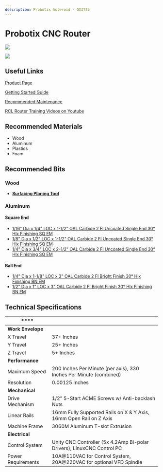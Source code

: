 ```yaml
---
description: Probotix Asteroid - GX3725
---
```


# Probotix CNC Router

![](../.gitbook/assets/img\_20190827\_191941.jpg)

![](<../.gitbook/assets/cnc\_router\_rotary\_axis (1).jpg>)

## Useful Links

[Product Page](https://www.probotix.com/CNC-ROUTERS/CNC-ROUTER-GX3725)

[Getting Started Guide](https://drive.google.com/open?id=1w\_1fAvfdo5E\_BJbUVDhZ0cz-6\_iwIFR7)

[Recommended Maintenance](https://www.probotix.com/wiki/index.php/Maintenance)

[RCL Router Training Videos on Youtube](https://www.youtube.com/playlist?list=PLcwu5-Mumv-a1A\_1BLDorSAILYLmQ7sUR)

## Recommended Materials

* Wood
* Aluminum
* Plastics
* Foam

## Recommended Bits

### Wood

* ****[**Surfacing Planing Tool**](https://www.amazon.com/gp/product/B07BF5ZHD1/ref=ppx\_yo\_dt\_b\_asin\_title\_o03\_s00?ie=UTF8\&psc=1)****

### Aluminum

#### Square End

* [1/16" Dia x 1/4" LOC x 1-1/2" OAL Carbide 2 Fl Uncoated Single End 30° Hlx Finishing SQ EM](https://www.fastenal.com/products/details/0321346)
* [1/8" Dia x 1/2" LOC x 1-1/2" OAL Carbide 2 Fl Uncoated Single End 30° Hlx Finishing SQ EM](https://www.fastenal.com/products/details/0321350)
* [1/4" Dia x 3/4" LOC x 2-1/2" OAL Carbide 2 Fl Uncoated Single End 30° Hlx Finishing SQ EM](https://www.fastenal.com/products/details/0321358)

#### Ball End

* [1/4" Dia x 1-1/8" LOC x 3" OAL Carbide 2 Fl Bright Finish 30° Hlx Finishing BN EM](https://www.fastenal.com/products/details/0321512)
* [1/2" Dia x 1" LOC x 3" OAL Carbide 2 Fl Bright Finish 30° Hlx Finishing BN EM](https://www.fastenal.com/products/details/0321474)

## Technical Specifications

| ****               |                                                                        |
| ------------------ | ---------------------------------------------------------------------- |
| **Work Envelope**  |                                                                        |
| X Travel           | 37+ Inches                                                             |
| Y Travel           | 25+ Inches                                                             |
| Z Travel           | 5+ Inches                                                              |
| **Performance**    |                                                                        |
| Maximum Speed      | 200 Inches Per Minute (per axis), 330 Inches Per Minute (combined)     |
| Resolution         | 0.00125 Inches                                                         |
| **Mechanical**     |                                                                        |
| Drive Mechanism    | 1/2" 5-Start ACME Screws w/ Anti-backlash Nuts                         |
| Linear Rails       | 16mm Fully Supported Rails on X & Y Axis, 16mm Open Rail on Z Axis     |
| Machine Frame      | 3060M Aluminum T-slot Extrusion                                        |
| **Electrical**     |                                                                        |
| Control System     | Unity CNC Controller (5x 4.2Amp Bi-polar Drivers), LinuxCNC Control PC |
| Power Requirements | 10A@110VAC for Control System, 20A@220VAC for optional VFD Spindle     |


